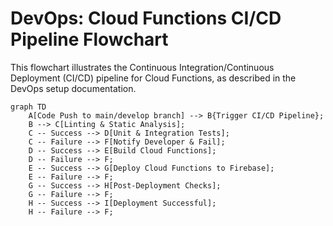 # DevOps: Cloud Functions CI/CD Pipeline Flowchart

This flowchart illustrates the Continuous Integration/Continuous Deployment (CI/CD) pipeline for Cloud Functions, as described in the DevOps setup documentation.

```mermaid
graph TD
    A[Code Push to main/develop branch] --> B{Trigger CI/CD Pipeline};
    B --> C[Linting & Static Analysis];
    C -- Success --> D[Unit & Integration Tests];
    C -- Failure --> F[Notify Developer & Fail];
    D -- Success --> E[Build Cloud Functions];
    D -- Failure --> F;
    E -- Success --> G[Deploy Cloud Functions to Firebase];
    E -- Failure --> F;
    G -- Success --> H[Post-Deployment Checks];
    G -- Failure --> F;
    H -- Success --> I[Deployment Successful];
    H -- Failure --> F;
